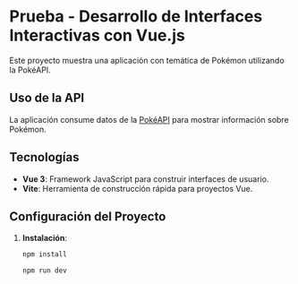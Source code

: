 # Prueba - Desarrollo de Interfaces Interactivas con Vue.js

Este proyecto muestra una aplicación con temática de Pokémon utilizando la PokéAPI.

## Uso de la API

La aplicación consume datos de la [PokéAPI](https://pokeapi.co) para mostrar información sobre Pokémon.

## Tecnologías

- **Vue 3**: Framework JavaScript para construir interfaces de usuario.
- **Vite**: Herramienta de construcción rápida para proyectos Vue.

## Configuración del Proyecto

1. **Instalación**:

   ```bash
   npm install

   npm run dev

   ```
